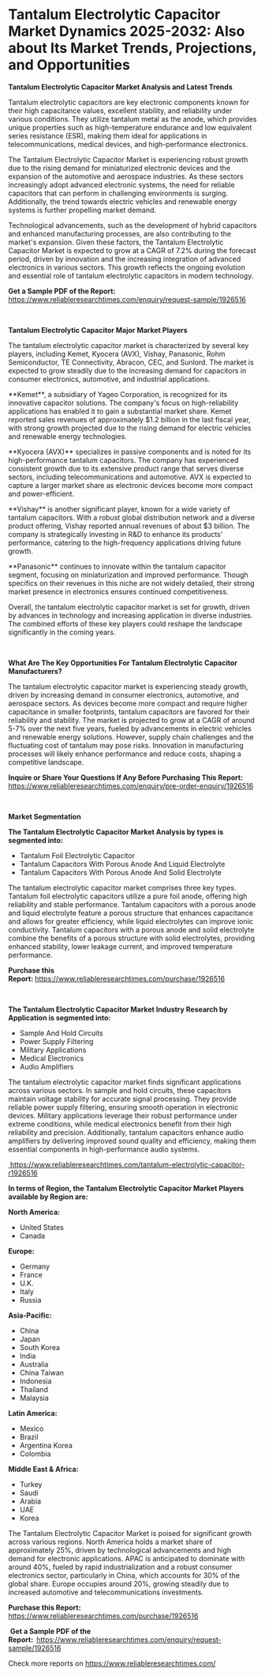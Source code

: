 <p><h1>Tantalum Electrolytic Capacitor Market Dynamics 2025-2032: Also about Its Market Trends, Projections, and Opportunities</h1></p><p><strong>Tantalum Electrolytic Capacitor Market Analysis and Latest Trends</strong></p>
<p><p>Tantalum electrolytic capacitors are key electronic components known for their high capacitance values, excellent stability, and reliability under various conditions. They utilize tantalum metal as the anode, which provides unique properties such as high-temperature endurance and low equivalent series resistance (ESR), making them ideal for applications in telecommunications, medical devices, and high-performance electronics.</p><p>The Tantalum Electrolytic Capacitor Market is experiencing robust growth due to the rising demand for miniaturized electronic devices and the expansion of the automotive and aerospace industries. As these sectors increasingly adopt advanced electronic systems, the need for reliable capacitors that can perform in challenging environments is surging. Additionally, the trend towards electric vehicles and renewable energy systems is further propelling market demand.</p><p>Technological advancements, such as the development of hybrid capacitors and enhanced manufacturing processes, are also contributing to the market's expansion. Given these factors, the Tantalum Electrolytic Capacitor Market is expected to grow at a CAGR of 7.2% during the forecast period, driven by innovation and the increasing integration of advanced electronics in various sectors. This growth reflects the ongoing evolution and essential role of tantalum electrolytic capacitors in modern technology.</p></p>
<p><strong>Get a Sample PDF of the Report:&nbsp;</strong> <a href="https://www.reliableresearchtimes.com/enquiry/request-sample/1926516?utm_campaign=3556&utm_medium=2&utm_source=Github&utm_content=ia&utm_term=28032025&utm_id=tantalum-electrolytic-capacitor">https://www.reliableresearchtimes.com/enquiry/request-sample/1926516</a></p>
<p>&nbsp;</p>
<p><strong>Tantalum Electrolytic Capacitor Major Market Players</strong></p>
<p><p>The tantalum electrolytic capacitor market is characterized by several key players, including Kemet, Kyocera (AVX), Vishay, Panasonic, Rohm Semiconductor, TE Connectivity, Abracon, CEC, and Sunlord. The market is expected to grow steadily due to the increasing demand for capacitors in consumer electronics, automotive, and industrial applications.</p><p>**Kemet**, a subsidiary of Yageo Corporation, is recognized for its innovative capacitor solutions. The company's focus on high-reliability applications has enabled it to gain a substantial market share. Kemet reported sales revenues of approximately $1.2 billion in the last fiscal year, with strong growth projected due to the rising demand for electric vehicles and renewable energy technologies.</p><p>**Kyocera (AVX)** specializes in passive components and is noted for its high-performance tantalum capacitors. The company has experienced consistent growth due to its extensive product range that serves diverse sectors, including telecommunications and automotive. AVX is expected to capture a larger market share as electronic devices become more compact and power-efficient.</p><p>**Vishay** is another significant player, known for a wide variety of tantalum capacitors. With a robust global distribution network and a diverse product offering, Vishay reported annual revenues of about $3 billion. The company is strategically investing in R&D to enhance its products' performance, catering to the high-frequency applications driving future growth.</p><p>**Panasonic** continues to innovate within the tantalum capacitor segment, focusing on miniaturization and improved performance. Though specifics on their revenues in this niche are not widely detailed, their strong market presence in electronics ensures continued competitiveness.</p><p>Overall, the tantalum electrolytic capacitor market is set for growth, driven by advances in technology and increasing application in diverse industries. The combined efforts of these key players could reshape the landscape significantly in the coming years.</p></p>
<p>&nbsp;</p>
<p><strong>What Are The Key Opportunities For Tantalum Electrolytic Capacitor Manufacturers?</strong></p>
<p><p>The tantalum electrolytic capacitor market is experiencing steady growth, driven by increasing demand in consumer electronics, automotive, and aerospace sectors. As devices become more compact and require higher capacitance in smaller footprints, tantalum capacitors are favored for their reliability and stability. The market is projected to grow at a CAGR of around 5-7% over the next five years, fueled by advancements in electric vehicles and renewable energy solutions. However, supply chain challenges and the fluctuating cost of tantalum may pose risks. Innovation in manufacturing processes will likely enhance performance and reduce costs, shaping a competitive landscape.</p></p>
<p><strong>Inquire or Share Your Questions If Any Before Purchasing This Report:</strong> <a href="https://www.reliableresearchtimes.com/enquiry/pre-order-enquiry/1926516?utm_campaign=3556&utm_medium=2&utm_source=Github&utm_content=ia&utm_term=28032025&utm_id=tantalum-electrolytic-capacitor">https://www.reliableresearchtimes.com/enquiry/pre-order-enquiry/1926516</a></p>
<p>&nbsp;</p>
<p><strong>Market Segmentation</strong></p>
<p><strong>The Tantalum Electrolytic Capacitor Market Analysis by types is segmented into:</strong></p>
<p><ul><li>Tantalum Foil Electrolytic Capacitor</li><li>Tantalum Capacitors With Porous Anode And Liquid Electrolyte</li><li>Tantalum Capacitors With Porous Anode And Solid Electrolyte</li></ul></p>
<p><p>The tantalum electrolytic capacitor market comprises three key types. Tantalum foil electrolytic capacitors utilize a pure foil anode, offering high reliability and stable performance. Tantalum capacitors with a porous anode and liquid electrolyte feature a porous structure that enhances capacitance and allows for greater efficiency, while liquid electrolytes can improve ionic conductivity. Tantalum capacitors with a porous anode and solid electrolyte combine the benefits of a porous structure with solid electrolytes, providing enhanced stability, lower leakage current, and improved temperature performance.</p></p>
<p><strong>Purchase this Report:&nbsp;</strong><a href="https://www.reliableresearchtimes.com/purchase/1926516?utm_campaign=3556&utm_medium=2&utm_source=Github&utm_content=ia&utm_term=28032025&utm_id=tantalum-electrolytic-capacitor">https://www.reliableresearchtimes.com/purchase/1926516</a></p>
<p>&nbsp;</p>
<p><strong>The Tantalum Electrolytic Capacitor Market Industry Research by Application is segmented into:</strong></p>
<p><ul><li>Sample And Hold Circuits</li><li>Power Supply Filtering</li><li>Military Applications</li><li>Medical Electronics</li><li>Audio Amplifiers</li></ul></p>
<p><p>The tantalum electrolytic capacitor market finds significant applications across various sectors. In sample and hold circuits, these capacitors maintain voltage stability for accurate signal processing. They provide reliable power supply filtering, ensuring smooth operation in electronic devices. Military applications leverage their robust performance under extreme conditions, while medical electronics benefit from their high reliability and precision. Additionally, tantalum capacitors enhance audio amplifiers by delivering improved sound quality and efficiency, making them essential components in high-performance audio systems.</p></p>
<p><a href="https://www.reliableresearchtimes.com/tantalum-electrolytic-capacitor-r1926516?utm_campaign=3556&utm_medium=2&utm_source=Github&utm_content=ia&utm_term=28032025&utm_id=tantalum-electrolytic-capacitor">&nbsp;https://www.reliableresearchtimes.com/tantalum-electrolytic-capacitor-r1926516</a></p>
<p><strong>In terms of Region, the Tantalum Electrolytic Capacitor Market Players available by Region are:</strong></p>
<p>
    <p> <strong> North America: </strong>
        <ul>
            <li>United States</li>
            <li>Canada</li>
        </ul>
        </p> 
    <p> <strong> Europe: </strong>
        <ul>
            <li>Germany</li>
            <li>France</li>
            <li>U.K.</li>
            <li>Italy</li>
            <li>Russia</li>
        </ul>
        </p> 
    <p> <strong> Asia-Pacific: </strong>
        <ul>
            <li>China</li>
            <li>Japan</li>
            <li>South Korea</li>
            <li>India</li>
            <li>Australia</li>
            <li>China Taiwan</li>
            <li>Indonesia</li>
            <li>Thailand</li>
            <li>Malaysia</li>
        </ul>
        </p> 
    <p> <strong> Latin America: </strong>
        <ul>
            <li>Mexico</li>
            <li>Brazil</li>
            <li>Argentina Korea</li>
            <li>Colombia</li>
        </ul>
        </p> 
    <p> <strong> Middle East & Africa: </strong>
        <ul>
            <li>Turkey</li>
            <li>Saudi</li>
            <li>Arabia</li>
            <li>UAE</li>
            <li>Korea</li>
        </ul>
    </p>
    </p>
<p><p>The Tantalum Electrolytic Capacitor Market is poised for significant growth across various regions. North America holds a market share of approximately 25%, driven by technological advancements and high demand for electronic applications. APAC is anticipated to dominate with around 40%, fueled by rapid industrialization and a robust consumer electronics sector, particularly in China, which accounts for 30% of the global share. Europe occupies around 20%, growing steadily due to increased automotive and telecommunications investments.</p></p>
<p><strong>Purchase this Report: </strong><a href="https://www.reliableresearchtimes.com/purchase/1926516?utm_campaign=3556&utm_medium=2&utm_source=Github&utm_content=ia&utm_term=28032025&utm_id=tantalum-electrolytic-capacitor">https://www.reliableresearchtimes.com/purchase/1926516</a></p>
<p>&nbsp;<strong>Get a Sample PDF of the Report:&nbsp;&nbsp;</strong><a href="https://www.reliableresearchtimes.com/enquiry/request-sample/1926516?utm_campaign=3556&utm_medium=2&utm_source=Github&utm_content=ia&utm_term=28032025&utm_id=tantalum-electrolytic-capacitor">https://www.reliableresearchtimes.com/enquiry/request-sample/1926516</a></p>
<p><strong></strong></p>
<p>Check more reports on <a href="https://www.reliableresearchtimes.com/?utm_campaign=3556&utm_medium=2&utm_source=Github&utm_content=ia&utm_term=28032025&utm_id=tantalum-electrolytic-capacitor">https://www.reliableresearchtimes.com/</a></p>